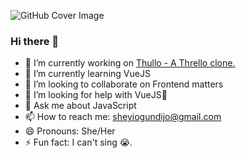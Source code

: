 ![GitHub Cover Image](https://res.cloudinary.com/estherseyi/image/upload/v1631817836/github_images/zj0c1mvc1cjtdcp0q89s.jpg)

### Hi there 👋

- 🔭 I’m currently working on [Thullo - A Thrello clone.](https://github.com/EstherSeyi/thullo-frontend)
- 🌱 I’m currently learning VueJS
- 👯 I’m looking to collaborate on Frontend matters
- 🤔 I’m looking for help with VueJS🤣
- 💬 Ask me about JavaScript
- 📫 How to reach me: sheyiogundijo@gmail.com
- 😄 Pronouns: She/Her
- ⚡ Fun fact: I can't sing 😭.

